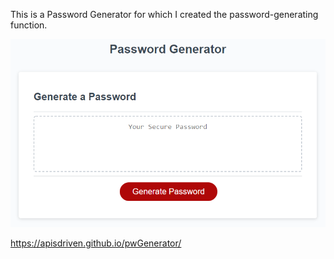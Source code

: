 This is a Password Generator for which I created the password-generating function.

![Screenshot](./Assets/03-javascript-homework-demo.png)

https://apisdriven.github.io/pwGenerator/